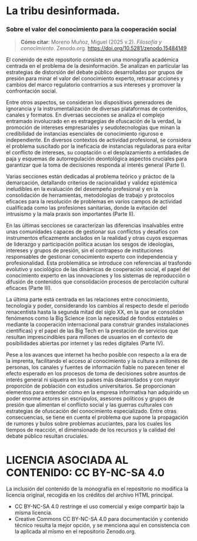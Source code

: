 # La tribu desinformada. 
### Sobre el valor del conocimiento para la cooperación social

> **Cómo citar**:
> Moreno Muñoz, Miguel (2025 v.2). *Filosofía y conocimiento*. Zenodo.org. <https://doi.org/10.5281/zenodo.15484149>

El conenido de este repositorio consiste en una monografía académica centrada en el problema de la desinformación. Se analizan en particular las estrategias de distorsión del debate público desarrolladas por grupos de presión para minar el valor del conocimiento experto, retrasar acciones y cambios del marco regulatorio contrarrios a sus intereses y promover la confrontación social. 

Entre otros aspectos, se consideran los dispositivos generadores de ignorancia y la instrumentalización de diversas plataformas de contenidos, canales y formatos. En diversas secciones se analiza el complejo entramado involucrado en es estragegias de ofuscación de la verdad, la promoción de intereses empresariales y seudotecnologías que minan la credibilidad de instancias esenciales de conocimiento riguroso e independiente. En diversos contextos de actividad profesional, se considera el problema suscitado por la ineficacia de instancias reguladoras para evitar el conflicto de intereses, su cooptación o el desplazamiento a entidades de paja y esquemas de autorregulación deontológica aspectos cruciales para garantizar que la toma de decisiones responda al interés general (Parte I).

Varias secciones están dedicadas al problema teórico y práctoc de la demarcación, detallando criterios de racionalidad y validez epistémica ineludibles en la evaluación del desempeño profesional y en la consolidación de herramientas, metodologías de trabajo y protocolos eficaces para la resolución de problemas en varios campos de actividad cualificada como las profesiones sanitarias, donde la evitación del intrusismo y la mala praxis son importantes (Parte II).

En las últimas secciones se caracterizan las diferencias insalvables entre unas comunidades capaces de gestionar sus conflictos y desafíos con instrumentos eficazmente anclados en la realidad y otras cuyos esquemas de liderazgo y participación política acusan los sesgos de ideologías, intereses y grupos de presión, sin el contrapeso de instituciones responsables de gestionar conocimiento experto con independencia y profesionalidad. Esta problemática se introduce con referencias al trasfondo evolutivo y sociológico de las dinámicas de cooperación social, el papel del conocimiento experto en las innovaciones y los sistemas de reproducción o difusión de contenidos que consolidación procesos de percolación cultural eficaces  (Parte III).

La última parte está centrada en las relaciones entre conocimiento, tecnología y poder, considerando los cambios al respecto desde el periodo renacentista hasta la segunda mitad del siglo XX, en la que se consolidan fenómenos como la Big Science (con la necesidad de fondos estatales o mediante la cooperación internacional para construir grandes instalaciones científicas) y el papel de las Big Tech en la prestación de servicios que resultan imprescindibles para millones de usuarios en el contexto de posibilidades abiertas por internet y las redes digitales (Parte IV). 

Pese a los avances que internet ha hecho posible con respecto a la era de la imprenta, facilitando el acceso al conocimiento y la cultura a millones de personas, los canales y fuentes de información fiable no parecen tener el efecto esperado en los procesos de toma de decisiones sobre asuntos de interés general ni siqueira en los países más desarrollados y con mayor proporción de población con estudios universitarios. Se proporcionan elementos para entender cómo en la empresa informativa han adquirido un poder enorme actores sin escrúpulos, asesores políticos y grupos de presión que alimentan el conflicto social y las guerras culturales con estrategias de ofuscación del conocimiento especializado. Entre otras consecuencias, se tiene en cuenta el problema que supone la propagación de rumores y bulos sobre problemas acuciantes, para los cuales los tiempos de reacción, el dimensionado de los recursos y la calidad del debate público resultan cruciales.

# LICENCIA ASOCIADA AL CONTENIDO: CC BY-NC-SA 4.0

La inclusión del contenido de la monografía en el repositorio no modifica la licencia original, recogida en los créditos del archivo HTML principal.
- CC BY-NC-SA 4.0 restringe el uso comercial y exige compartir bajo la misma licencia.
- Creative Commons CC BY-NC-SA 4.0 para documentación y contenido técnico resulta la mejor opción, y se menciona aquí en consistencia con la aplicada al mismo en el repositorio Zenodo.org.
